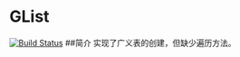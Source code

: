 # GList
[![Build Status](https://travis-ci.org/Pulck/GList.svg?branch=master)](https://travis-ci.org/Pulck/GList)
##简介
实现了广义表的创建，但缺少遍历方法。
